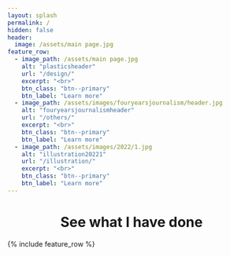 ```yaml
---
layout: splash
permalink: /
hidden: false
header:
  image: /assets/main page.jpg
feature_row:
  - image_path: /assets/main page.jpg
    alt: "plasticsheader"
    url: "/design/"
    excerpt: "<br>"
    btn_class: "btn--primary"
    btn_label: "Learn more"
  - image_path: /assets/images/fouryearsjournalism/header.jpg
    alt: "fouryearsjournalismheader"
    url: "/others/"
    excerpt: "<br>"
    btn_class: "btn--primary"
    btn_label: "Learn more"
  - image_path: /assets/images/2022/1.jpg
    alt: "illustration20221"
    url: "/illustration/"
    excerpt: "<br>"
    btn_class: "btn--primary"
    btn_label: "Learn more"      
---
```

<h1 style="text-align: center;"> See what I have done</h1>
{% include feature_row %}
